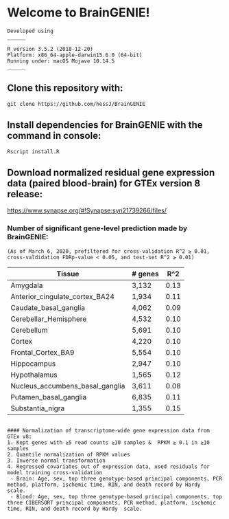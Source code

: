 # Welcome to BrainGENIE!

``` 
Developed using
______ 

R version 3.5.2 (2018-12-20)
Platform: x86_64-apple-darwin15.6.0 (64-bit)
Running under: macOS Mojave 10.14.5
______
```

## Clone this repository with:
`git clone https://github.com/hessJ/BrainGENIE`

## Install dependencies for BrainGENIE with the command in console:
`Rscript install.R`

## Download normalized residual gene expression data (paired blood-brain) for GTEx version 8 release:
https://www.synapse.org/#!Synapse:syn21739266/files/

### Number of significant gene-level prediction made by BrainGENIE:
`(As of March 6, 2020, prefiltered for cross-validation R^2 ≥ 0.01, cross-valdidation FDRp-value < 0.05, and test-set R^2 ≥ 0.01)`

 |                        Tissue    | # genes|  R^2 |
 | -------------------------------  | ------ | ---- |
 |                        Amygdala  | 3,132  | 0.13 |
 |  Anterior_cingulate_cortex_BA24  | 1,934  | 0.11 |
 |           Caudate_basal_ganglia  | 4,062  | 0.09 |
 |           Cerebellar_Hemisphere  | 4,532  | 0.10 |
 |                      Cerebellum  | 5,691  | 0.10 |
 |                          Cortex  | 4,220  | 0.10 |
 |              Frontal_Cortex_BA9  | 5,554  | 0.10 |
 |                     Hippocampus  | 2,947  | 0.10 |
 |                    Hypothalamus  | 1,565  | 0.12 |
 | Nucleus_accumbens_basal_ganglia  | 3,611  | 0.08 |
 |           Putamen_basal_ganglia  | 6,835  | 0.11 |
 |                Substantia_nigra  | 1,355  | 0.15 |


```

#### Normalization of transcriptome-wide gene expression data from GTEx v8:
1. Kept genes with ≥5 read counts ≥10 samples &  RPKM ≥ 0.1 in ≥10 samples
2. Quantile normalization of RPKM values
3. Inverse normal transformation
4. Regressed covariates out of expression data, used residuals for model training cross-validation
 - Brain: Age, sex, top three genotype-based principal components, PCR method, platform, ischemic time, RIN, and death record by Hardy  scale.
 - Blood: Age, sex, top three genotype-based principal components, top three CIBERSORT principal components, PCR method, platform, ischemic time, RIN, and death record by Hardy  scale.

 
